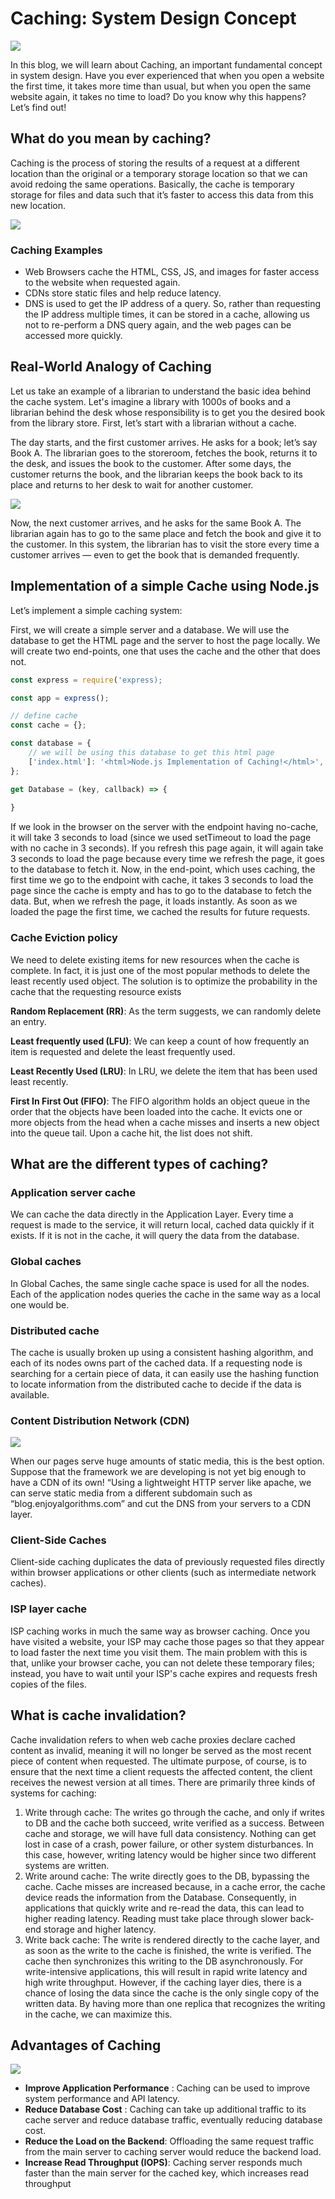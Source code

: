# Caching: System Design Concept

![](./assets/caching-system-design-interview-concept-cover.svg)

In this blog, we will learn about Caching, an important fundamental concept in system design. Have you ever experienced that when you open a website the first time, it takes more time than usual, but when you open the same website again, it takes no time to load? Do you know why this happens? Let’s find out!

## What do you mean by caching?

Caching is the process of storing the results of a request at a different location than the original or a temporary storage location so that we can avoid redoing the same operations. Basically, the cache is temporary storage for files and data such that it’s faster to access this data from this new location.

![](./assets/what-do-you-mean-by-caching.png)

### Caching Examples

- Web Browsers cache the HTML, CSS, JS, and images for faster access to the website when requested again.
- CDNs store static files and help reduce latency.
- DNS is used to get the IP address of a query. So, rather than requesting the IP address multiple times, it can be stored in a cache, allowing us not to re-perform a DNS query again, and the web pages can be accessed more quickly.

## Real-World Analogy of Caching

Let us take an example of a librarian to understand the basic idea behind the cache system. Let's imagine a library with 1000s of books and a librarian behind the desk whose responsibility is to get you the desired book from the library store. First, let’s start with a librarian without a cache.

The day starts, and the first customer arrives. He asks for a book; let’s say Book A. The librarian goes to the storeroom, fetches the book, returns it to the desk, and issues the book to the customer. After some days, the customer returns the book, and the librarian keeps the book back to its place and returns to her desk to wait for another customer.

![](./assets/real-world-analogy-of-caching.png)

Now, the next customer arrives, and he asks for the same Book A. The librarian again has to go to the same place and fetch the book and give it to the customer. In this system, the librarian has to visit the store every time a customer arrives — even to get the book that is demanded frequently.

## Implementation of a simple Cache using Node.js

Let’s implement a simple caching system:

First, we will create a simple server and a database. We will use the database to get the HTML page and the server to host the page locally. We will create two end-points, one that uses the cache and the other that does not.

```js
const express = require('express);

const app = express();

// define cache
const cache = {};

const database = {
    // we will be using this database to get this html page
    ['index.html']: '<html>Node.js Implementation of Caching!</html>',
};

get Database = (key, callback) => {
    
}
```

If we look in the browser on the server with the endpoint having no-cache, it will take 3 seconds to load (since we used setTimeout to load the page with no cache in 3 seconds). If you refresh this page again, it will again take 3 seconds to load the page because every time we refresh the page, it goes to the database to fetch it. Now, in the end-point, which uses caching, the first time we go to the endpoint with cache, it takes 3 seconds to load the page since the cache is empty and has to go to the database to fetch the data. But, when we refresh the page, it loads instantly. As soon as we loaded the page the first time, we cached the results for future requests.

### Cache Eviction policy

We need to delete existing items for new resources when the cache is complete. In fact, it is just one of the most popular methods to delete the least recently used object. The solution is to optimize the probability in the cache that the requesting resource exists

**Random Replacement (RR)**: As the term suggests, we can randomly delete an entry.

**Least frequently used (LFU)**: We can keep a count of how frequently an item is requested and delete the least frequently used.

**Least Recently Used (LRU)**: In LRU, we delete the item that has been used least recently.

**First In First Out (FIFO)**: The FIFO algorithm holds an object queue in the order that the objects have been loaded into the cache. It evicts one or more objects from the head when a cache misses and inserts a new object into the queue tail. Upon a cache hit, the list does not shift.

## What are the different types of caching?

### Application server cache

We can cache the data directly in the Application Layer. Every time a request is made to the service, it will return local, cached data quickly if it exists. If it is not in the cache, it will query the data from the database.

### Global caches

In Global Caches, the same single cache space is used for all the nodes. Each of the application nodes queries the cache in the same way as a local one would be.

### Distributed cache

The cache is usually broken up using a consistent hashing algorithm, and each of its nodes owns part of the cached data. If a requesting node is searching for a certain piece
of data, it can easily use the hashing function to locate information from the distributed cache to decide if the data is available.

### Content Distribution Network (CDN)

![](./assets/cdn.png)

When our pages serve huge amounts of static media, this is the best option. Suppose that the framework we are developing is not yet big enough to have a CDN of its own! “Using a lightweight HTTP server like apache, we can serve static media from a different subdomain such as “blog.enjoyalgorithms.com” and cut the DNS from your servers to a CDN layer.

### Client-Side Caches

Client-side caching duplicates the data of previously requested files directly within browser applications or other clients (such as intermediate network caches).

### ISP layer cache

ISP caching works in much the same way as browser caching. Once you have visited a website, your ISP may cache those pages so that they appear to load faster the next time you visit them. The main problem with this is that, unlike your browser cache, you can not delete these temporary files; instead, you have to wait until your ISP's cache expires and requests fresh copies of the files.

## What is cache invalidation?

Cache invalidation refers to when web cache proxies declare cached content as invalid, meaning it will no longer be served as the most recent piece of content when requested. The ultimate purpose, of course, is to ensure that the next time a client requests the affected content, the client receives the newest version at all times. There are primarily three kinds of systems for caching:
1. Write through cache: The writes go through the cache, and only if writes to DB and the cache both succeed, write verified as a success. Between cache and storage, we will have full data consistency. Nothing can get lost in case of a crash, power failure, or other system disturbances. In this case, however, writing latency would be higher since two different systems are written.
2. Write around cache: The write directly goes to the DB, bypassing the cache. Cache misses are increased because, in a cache error, the cache device reads the information from the Database. Consequently, in applications that quickly write and re-read the data, this can lead to higher reading latency. Reading must take place through slower back-end storage and higher latency.
3. Write back cache: The write is rendered directly to the cache layer, and as soon as the write to the cache is finished, the write is verified. The cache then synchronizes this writing to the DB asynchronously. For write-intensive applications, this will result in rapid write latency and high write throughput. However, if the caching layer dies, there is a chance of losing the data since the cache is the only single copy of the written data. By having more than one replica that recognizes the writing in the cache, we can maximize this.

## Advantages of Caching

![](./assets/advantages.png)

- **Improve Application Performance** : Caching can be used to improve system performance and API latency.
- **Reduce Database Cost** : Caching can take up additional traffic to its cache server and reduce database traffic, eventually reducing database cost.
- **Reduce the Load on the Backend**: Offloading the same request traffic from the main server to caching server would reduce the backend load.
- **Increase Read Throughput (IOPS)**: Caching server responds much faster than the main server for the cached key, which increases read throughput